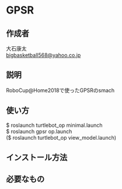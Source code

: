 GPSR
====

## 作成者
大石康太  
bigbasketball568@yahoo.co.jp

## 説明
RoboCup@Home2018で使ったGPSRのsmach  


## 使い方
$ roslaunch turtlebot_op minimal.launch  
$ roslaunch gpsr op.launch  
($ roslaunch turtlebot_op view_model.launch)

## インストール方法


## 必要なもの

